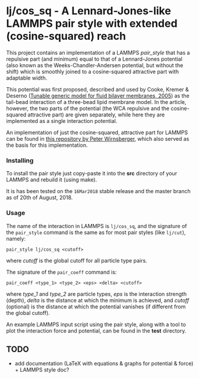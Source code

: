 # lj/cos_sq - A Lennard-Jones-like LAMMPS pair style with extended (cosine-squared) reach

This project contains an implementation of a LAMMPS _pair\_style_ that has a repulsive part (and minimum) equal to that of a Lennard-Jones potential (also known as the Weeks-Chandler-Andersen potential, but without the shift) which is smoothly joined to a cosine-squared attractive part with adaptable width.

This potential was first proposed, described and used by Cooke, Kremer & Deserno ([Tunable generic model for fluid bilayer membranes, 2005](https://doi.org/10.1103/PhysRevE.72.011506)) as the tail-bead interaction of a three-bead lipid membrane model. In the article, however, the two parts of the potential (the WCA repulsive and the cosine-squared attractive part) are given separately, while here they are implemented as a single interaction potential.

An implementation of just the cosine-squared, attractive part for LAMMPS can be found in [this repository by Peter Wirnsberger](https://github.com/pw359/membrane), which also served as the basis for this implementation.

### Installing

To install the pair style just copy-paste it into the **src** directory of your LAMMPS and rebuild it (using make).

It is has been tested on the `16Mar2018` stable release and the master branch as of 20th of August, 2018.

### Usage

The name of the interaction in LAMMPS is `lj/cos_sq`, and the signature of the `pair_style` command is the same as for most pair styles (like `lj/cut`), namely:
```
pair_style lj/cos_sq <cutoff>
```
where _cutoff_ is the global cutoff for all particle type pairs.

The signature of the `pair_coeff` command is:
```
pair_coeff <type_1> <type_2> <eps> <delta> <cutoff>
```
where _type\_1_ and _type\_2_ are particle types, _eps_ is the interaction strength (depth), _delta_ is the distance at which the minimum is achieved, and _cutoff_ (optional) is the distance at which the potential vanishes (if different from the global cutoff).

An example LAMMPS input script using the pair style, along with a tool to plot the interaction force and potential, can be found in the **test** directory.

## TODO

* add documentation (LaTeX with equations & graphs for potential & force) + LAMMPS style doc?
